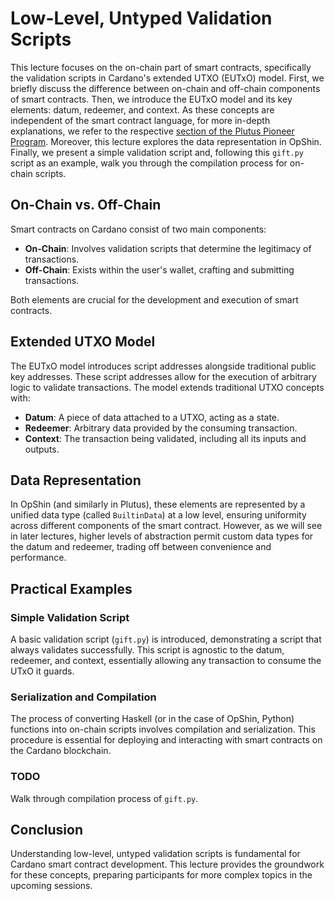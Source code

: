 # Low-Level, Untyped Validation Scripts

This lecture focuses on the on-chain part of smart contracts, specifically the validation scripts in Cardano's extended UTXO (EUTxO) model. First, we briefly discuss the difference between on-chain and off-chain components of smart contracts. Then, we introduce the EUTxO model and its key elements: datum, redeemer, and context. As these concepts are independent of the smart contract language, for more in-depth explanations, we refer to the respective [section of the Plutus Pioneer Program](https://www.youtube.com/watch?v=3tcWCZV6L_w). Moreover, this lecture explores the data representation in OpShin. Finally, we present a simple validation script and, following this `gift.py` script as an example, walk you through the compilation process for on-chain scripts.

## On-Chain vs. Off-Chain

Smart contracts on Cardano consist of two main components:
- **On-Chain**: Involves validation scripts that determine the legitimacy of transactions.
- **Off-Chain**: Exists within the user's wallet, crafting and submitting transactions.

Both elements are crucial for the development and execution of smart contracts.

## Extended UTXO Model

The EUTxO model introduces script addresses alongside traditional public key addresses. These script addresses allow for the execution of arbitrary logic to validate transactions. The model extends traditional UTXO concepts with:
- **Datum**: A piece of data attached to a UTXO, acting as a state.
- **Redeemer**: Arbitrary data provided by the consuming transaction.
- **Context**: The transaction being validated, including all its inputs and outputs.

## Data Representation

In OpShin (and similarly in Plutus), these elements are represented by a unified data type (called `BuiltinData`) at a low level, ensuring uniformity across different components of the smart contract. However, as we will see in later lectures, higher levels of abstraction permit custom data types for the datum and redeemer, trading off between convenience and performance.

## Practical Examples

### Simple Validation Script

A basic validation script (`gift.py`) is introduced, demonstrating a script that always validates successfully. This script is agnostic to the datum, redeemer, and context, essentially allowing any transaction to consume the UTxO it guards.

### Serialization and Compilation

The process of converting Haskell (or in the case of OpShin, Python) functions into on-chain scripts involves compilation and serialization. This procedure is essential for deploying and interacting with smart contracts on the Cardano blockchain.

### TODO

Walk through compilation process of `gift.py`.

## Conclusion

Understanding low-level, untyped validation scripts is fundamental for Cardano smart contract development. This lecture provides the groundwork for these concepts, preparing participants for more complex topics in the upcoming sessions.
